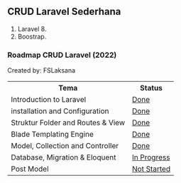 ## CRUD Laravel Sederhana 
1. Laravel 8.
2. Boostrap.

### Roadmap CRUD Laravel (2022)
Created by: FSLaksana

<table class="tg">
  <tr>
    <th class="tg-yw4l"><b>Tema</b></th>
    <th class="tg-yw4l"><b>Status</b></th>
  </tr>
  
  <tr>
    <td class="tg-yw4l">Introduction to Laravel</td>
    <td class="tg-yw4l"><a href="">Done<a></td>
  </tr>
  <tr>
    <td class="tg-yw4l">installation and Configuration</td>
    <td class="tg-yw4l"><a href="">Done<a></td>
  </tr>
  <tr>
    <td class="tg-yw4l">Struktur Folder and Routes & View</td>
    <td class="tg-yw4l"><a href="">Done<a></td>
  </tr>
  <tr>
    <td class="tg-yw4l">Blade Templating Engine</td>
    <td class="tg-yw4l"><a href="">Done<a></td>
  </tr>
  <tr>
    <td class="tg-yw4l">Model, Collection and Controller </td>
    <td class="tg-yw4l"><a href="">Done<a></td>
  </tr>
  <tr>
    <td class="tg-yw4l">Database, Migration & Eloquent</td>
    <td class="tg-yw4l"><a href="">In Progress<a></td>
  </tr>
  <tr>
    <td class="tg-yw4l">Post Model</td>
    <td class="tg-yw4l"><a href="">Not Started<a></td>
  </tr> 
      
</table>